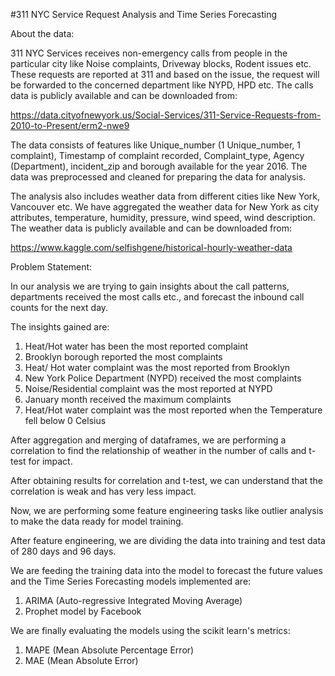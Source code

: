 #311 NYC Service Request Analysis and Time Series Forecasting

About the data: 

311 NYC Services receives non-emergency calls from people in the particular city like Noise complaints, Driveway blocks, Rodent
issues etc. These requests are reported at 311 and based on the issue, the request will be forwarded to the concerned department like NYPD, HPD
etc. The calls data is publicly available and can be downloaded from:

https://data.cityofnewyork.us/Social-Services/311-Service-Requests-from-2010-to-Present/erm2-nwe9

The data consists of features like Unique_number (1 Unique_number, 1 complaint), Timestamp of complaint recorded, Complaint_type, Agency (Department), 
incident_zip and borough available for the year 2016. The data was preprocessed and cleaned for preparing the data for analysis.

The analysis also includes weather data from different cities like New York, Vancouver etc. We have aggregated the weather data for New York as city 
attributes, temperature, humidity, pressure, wind speed, wind description. The weather data is publicly available and can be downloaded from:

https://www.kaggle.com/selfishgene/historical-hourly-weather-data

Problem Statement:

In our analysis we are trying to gain insights about the call patterns, departments received the most calls etc., and forecast the inbound call counts
for the next day.

The insights gained are:

1. Heat/Hot water has been the most reported complaint
2. Brooklyn borough reported the most complaints
3. Heat/ Hot water complaint was the most reported from Brooklyn
4. New York Police Department (NYPD) received the most complaints
5. Noise/Residential complaint was the most reported at NYPD
6. January month received the maximum complaints
7. Heat/Hot water complaint was the most reported when the Temperature fell below 0 Celsius

After aggregation and merging of dataframes, we are performing a correlation to find the relationship of weather in the number of calls and t-test for 
impact. 

After obtaining results for correlation and t-test, we can understand that the correlation is weak and has very less impact.

Now, we are performing some feature engineering tasks like outlier analysis to make the data ready for model training.

After feature engineering, we are dividing the data into training and test data of 280 days and 96 days.

We are feeding the training data into the model to forecast the future values and the Time Series Forecasting models implemented are:

1) ARIMA (Auto-regressive Integrated Moving Average)
2) Prophet model by Facebook

We are finally evaluating the models using the scikit learn's metrics:
1) MAPE (Mean Absolute Percentage Error)
2) MAE (Mean Absolute Error)
